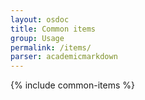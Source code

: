 ```yaml
---
layout: osdoc
title: Common items
group: Usage
permalink: /items/
parser: academicmarkdown
---
```


{% include common-items %}